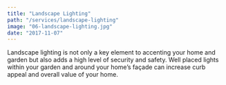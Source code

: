 ```yaml
---
title: "Landscape Lighting"
path: "/services/landscape-lighting"
image: "06-landscape-lighting.jpg"
date: "2017-11-07"
---
```


Landscape lighting is not only a key element to accenting your home and garden but also adds a high level of security and safety. Well placed lights within your garden and around your home’s façade can increase curb appeal and overall value of your home.
